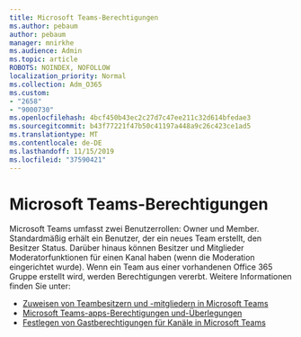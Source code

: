```yaml
---
title: Microsoft Teams-Berechtigungen
ms.author: pebaum
author: pebaum
manager: mnirkhe
ms.audience: Admin
ms.topic: article
ROBOTS: NOINDEX, NOFOLLOW
localization_priority: Normal
ms.collection: Adm_O365
ms.custom:
- "2658"
- "9000730"
ms.openlocfilehash: 4bcf450b43ec2c27d7c47ee211c32d614bfedae3
ms.sourcegitcommit: b43f77221f47b50c41197a448a9c26c423ce1ad5
ms.translationtype: MT
ms.contentlocale: de-DE
ms.lasthandoff: 11/15/2019
ms.locfileid: "37590421"
---
```

# <a name="microsoft-teams-permissions"></a>Microsoft Teams-Berechtigungen

Microsoft Teams umfasst zwei Benutzerrollen: Owner und Member. Standardmäßig erhält ein Benutzer, der ein neues Team erstellt, den Besitzer Status. Darüber hinaus können Besitzer und Mitglieder Moderatorfunktionen für einen Kanal haben (wenn die Moderation eingerichtet wurde). Wenn ein Team aus einer vorhandenen Office 365 Gruppe erstellt wird, werden Berechtigungen vererbt. Weitere Informationen finden Sie unter:

- [Zuweisen von Teambesitzern und -mitgliedern in Microsoft Teams](https://docs.microsoft.com/microsoftteams/assign-roles-permissions)
- [Microsoft Teams-apps-Berechtigungen und-Überlegungen](https://docs.microsoft.com/microsoftteams/app-permissions)
- [Festlegen von Gastberechtigungen für Kanäle in Microsoft Teams](https://support.office.com/article/4756c468-2746-4bfd-a582-736d55fcc169)

